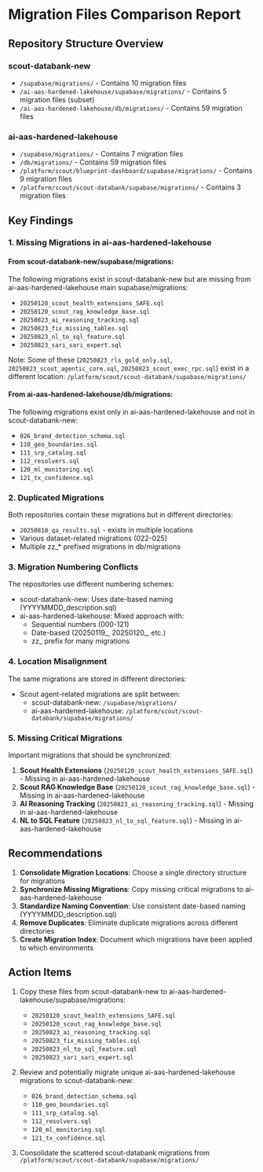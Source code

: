 # Migration Files Comparison Report

## Repository Structure Overview

### scout-databank-new
- `/supabase/migrations/` - Contains 10 migration files
- `/ai-aas-hardened-lakehouse/supabase/migrations/` - Contains 5 migration files (subset)
- `/ai-aas-hardened-lakehouse/db/migrations/` - Contains 59 migration files

### ai-aas-hardened-lakehouse
- `/supabase/migrations/` - Contains 7 migration files
- `/db/migrations/` - Contains 59 migration files
- `/platform/scout/blueprint-dashboard/supabase/migrations/` - Contains 9 migration files
- `/platform/scout/scout-databank/supabase/migrations/` - Contains 3 migration files

## Key Findings

### 1. Missing Migrations in ai-aas-hardened-lakehouse

#### From scout-databank-new/supabase/migrations:
The following migrations exist in scout-databank-new but are missing from ai-aas-hardened-lakehouse main supabase/migrations:
- `20250120_scout_health_extensions_SAFE.sql`
- `20250120_scout_rag_knowledge_base.sql`
- `20250823_ai_reasoning_tracking.sql`
- `20250823_fix_missing_tables.sql`
- `20250823_nl_to_sql_feature.sql`
- `20250823_sari_sari_expert.sql`

Note: Some of these (`20250823_rls_gold_only.sql`, `20250823_scout_agentic_core.sql`, `20250823_scout_exec_rpc.sql`) exist in a different location: `/platform/scout/scout-databank/supabase/migrations/`

#### From ai-aas-hardened-lakehouse/db/migrations:
The following migrations exist only in ai-aas-hardened-lakehouse and not in scout-databank-new:
- `026_brand_detection_schema.sql`
- `110_geo_boundaries.sql`
- `111_srp_catalog.sql`
- `112_resolvers.sql`
- `120_ml_monitoring.sql`
- `121_tx_confidence.sql`

### 2. Duplicated Migrations

Both repositories contain these migrations but in different directories:
- `20250810_qa_results.sql` - exists in multiple locations
- Various dataset-related migrations (022-025)
- Multiple zz_* prefixed migrations in db/migrations

### 3. Migration Numbering Conflicts

The repositories use different numbering schemes:
- scout-databank-new: Uses date-based naming (YYYYMMDD_description.sql)
- ai-aas-hardened-lakehouse: Mixed approach with:
  - Sequential numbers (000-121)
  - Date-based (20250119_, 20250120_, etc.)
  - zz_ prefix for many migrations

### 4. Location Misalignment

The same migrations are stored in different directories:
- Scout agent-related migrations are split between:
  - scout-databank-new: `/supabase/migrations/`
  - ai-aas-hardened-lakehouse: `/platform/scout/scout-databank/supabase/migrations/`

### 5. Missing Critical Migrations

Important migrations that should be synchronized:
1. **Scout Health Extensions** (`20250120_scout_health_extensions_SAFE.sql`) - Missing in ai-aas-hardened-lakehouse
2. **Scout RAG Knowledge Base** (`20250120_scout_rag_knowledge_base.sql`) - Missing in ai-aas-hardened-lakehouse
3. **AI Reasoning Tracking** (`20250823_ai_reasoning_tracking.sql`) - Missing in ai-aas-hardened-lakehouse
4. **NL to SQL Feature** (`20250823_nl_to_sql_feature.sql`) - Missing in ai-aas-hardened-lakehouse

## Recommendations

1. **Consolidate Migration Locations**: Choose a single directory structure for migrations
2. **Synchronize Missing Migrations**: Copy missing critical migrations to ai-aas-hardened-lakehouse
3. **Standardize Naming Convention**: Use consistent date-based naming (YYYYMMDD_description.sql)
4. **Remove Duplicates**: Eliminate duplicate migrations across different directories
5. **Create Migration Index**: Document which migrations have been applied to which environments

## Action Items

1. Copy these files from scout-databank-new to ai-aas-hardened-lakehouse/supabase/migrations:
   - `20250120_scout_health_extensions_SAFE.sql`
   - `20250120_scout_rag_knowledge_base.sql`
   - `20250823_ai_reasoning_tracking.sql`
   - `20250823_fix_missing_tables.sql`
   - `20250823_nl_to_sql_feature.sql`
   - `20250823_sari_sari_expert.sql`

2. Review and potentially migrate unique ai-aas-hardened-lakehouse migrations to scout-databank-new:
   - `026_brand_detection_schema.sql`
   - `110_geo_boundaries.sql`
   - `111_srp_catalog.sql`
   - `112_resolvers.sql`
   - `120_ml_monitoring.sql`
   - `121_tx_confidence.sql`

3. Consolidate the scattered scout-databank migrations from `/platform/scout/scout-databank/supabase/migrations/`